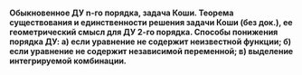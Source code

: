 #### Обыкновенное ДУ n-го порядка, задача Коши. Теорема существования и единственности решения задачи Коши (без док.), ее геометрический смысл для ДУ 2-го порядка. Способы понижения порядка ДУ: а) если уравнение не содержит неизвестной функции; б) если уравнение не содержит независимой переменной; в) выделение интегрируемой комбинации.
